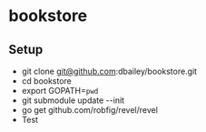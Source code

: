 bookstore
=========

Setup
-----

* git clone git@github.com:dbailey/bookstore.git
* cd bookstore
* export GOPATH=`pwd`
* git submodule update --init
* go get github.com/robfig/revel/revel
* Test
